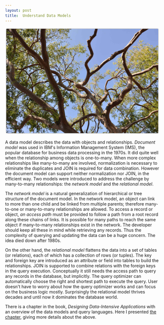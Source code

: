```yaml
---
layout: post
title:  Understand Data Models
---
```


![Design Data-Intensive Applications - Chapter 2](/public/DDIA-ch2.jpg)

A data model describes the data with objects and relationships. 
*Document model* was used in IBM's Information Management System (IMS), the popular database for business data processing in the 1970s. It did quite well when the relationship among objects is one-to-many. When more complex relationships like many-to-many are involved, normalization is necessary to eliminate the duplicates and JOIN is required for data combination. However the document model can support neither normalization nor JOIN, in the efficient way. Two models were introduced to address the challenge by many-to-many relationships: the *network model* and the *relational model*.  

The *network model* is a natural generalization of hierarchical or tree structure of the document model. In the network model, an object can link to more than one child and be linked from multiple parents; therefore many-to-one or many-to-many relationships are allowed. To access a record or object, *an access path* must be provided to follow a path from a root record along these chains of links. It is possible for many paths to reach the same object if many-to-many relationships exist in the network. The developer should keep all these in mind while retrieving any records. Thus the complexity of querying and updating the data can be a huge concern. The idea died down after 1980s.  

On the other hand, the *relational model* flattens the data into a set of tables (or relations), each of which has a collection of rows (or tuples). The key and foreign key are introduced as an attribute or field into tables to build the relationships. JOIN is supported to combine relations with the foreign keys in the query execution. Conceptually it still needs the access path to query any records in the database, but implicitly. The query optimizer can automatically choose the right and shortest path to execute the query. User doesn't have to worry about how the query optimizer works and can focus on the business logic mostly. Surprisingly the relational model thrives decades and until now it dominates the database world.  

There is a chapter in the book, *Designing Data-Intensive Applications* with an overview of the data models and query languages. Here I presented [the chapter](/public/presentation/DDIA/ch2), giving more details about the above.  